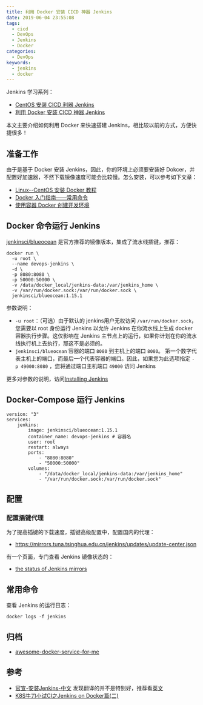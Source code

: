 ```yaml
---
title: 利用 Docker 安装 CICD 神器 Jenkins
date: 2019-06-04 23:55:08
tags:
  - cicd
  - DevOps
  - Jenkins
  - Docker
categories:
  - DevOps
keywords:
  - jenkins
  - docker
---
```


Jenkins 学习系列：

- [CentOS 安装 CICD 利器 Jenkins](https://michael728.github.io/2018/10/11/cicd-jenkins-01/)
- [利用 Docker 安装 CICD 神器 Jenkins](https://michael728.github.io/2019/06/04/cicd-docker-jenkins/)

本文主要介绍如何利用 Docker 来快速搭建 Jenkins，相比较以前的方式，方便快捷很多！

<!-- more -->

## 准备工作

由于是基于 Docker 安装 Jenkins，因此，你的环境上必须要安装好 Dokcer，并配置好加速器，不然下载镜像速度可能会比较慢。怎么安装，可以参考如下文章：

- [Linux--CentOS 安装 Docker 教程](https://michael728.github.io/2019/06/01/docker-centos-install/)
- [Docker 入门指南——常用命令](https://michael728.github.io/2019/06/02/docker-useful-often-commands/)
- [使用容器 Docker 创建开发环境](https://michael728.github.io/2019/06/02/docker-create-develop-environment/)

## Docker 命令运行 Jenkins

[jenkinsci/blueocean](https://hub.docker.com/r/jenkinsci/blueocean/tags) 是官方推荐的镜像版本，集成了流水线插键，推荐：

```shell
docker run \
  -u root \
  --name devops-jenkins \
  -d \
  -p 8080:8080 \
  -p 50000:50000 \
  -v /data/docker_local/jenkins-data:/var/jenkins_home \
  -v /var/run/docker.sock:/var/run/docker.sock \
  jenkinsci/blueocean:1.15.1
```

参数说明：

- `-u root`：（可选）由于默认的 jenkins用户无权访问 `/var/run/docker.sock`，您需要以 root 身份运行 Jenkins 以允许 Jenkins 在你流水线上生成 docker 容器执行步骤。这仅影响在 Jenkins 主节点上的运行，如果你计划在你的流水线执行机上去执行，那这不是必须的。
- `jenkinsci/blueocean` 容器的端口 `8080` 到主机上的端口 `8080`。 第一个数字代表主机上的端口，而最后一个代表容器的端口。因此，如果您为此选项指定 `-p 49000:8080` ，您将通过端口主机端口 `49000` 访问 Jenkins

更多对参数的说明，访问[Installing Jenkins](https://jenkins.io/doc/book/installing/)

## Docker-Compose 运行 Jenkins

```shell
version: "3"
services:
    jenkins:
        image: jenkinsci/blueocean:1.15.1
        container_name: devops-jenkins # 容器名
        user: root
        restart: always
        ports:
            - "8080:8080"
            - "50000:50000"
        volumes:
            - "/data/docker_local/jenkins-data:/var/jenkins_home"
            - "/var/run/docker.sock:/var/run/docker.sock"
```

## 配置

### 配置插键代理

为了提高插键的下载速度，插键高级配置中，配置国内的代理：

- https://mirrors.tuna.tsinghua.edu.cn/jenkins/updates/update-center.json

有一个页面，专门查看 Jenkins 镜像状态的：

- [the status of Jenkins mirrors](http://mirrors.jenkins-ci.org/status.html)

## 常用命令

查看 Jenkins 的运行日志：

```shell
docker logs -f jenkins
```

## 归档

- [awesome-docker-service-for-me](https://github.com/Michael728/awesome-docker-service-for-me/tree/master/jenkins)

## 参考

- [官宣-安装Jenkins-中文](https://jenkins.io/zh/doc/book/installing/) 发现翻译的并不是特别好，推荐看[英文](https://jenkins.io/doc/book/installing/)
- [K8S牛刀小试CI之Jenkins on Docker篇(二)](https://www.imbajin.com/K8S%E7%89%9B%E5%88%80%E5%B0%8F%E8%AF%95CI%E4%B9%8BJenkins%E7%AF%87(%E4%BA%8C)/)
